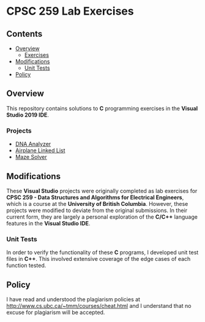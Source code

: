 # CPSC 259 Lab Exercises

## Contents

* [Overview](#Overview)
    * [Exercises](#Exercises)
* [Modifications](#Modifications)
    * [Unit Tests](#Unit-Tests)
* [Policy](#Policy)

## Overview

This repository contains solutions to **C** programming exercises in the **Visual Studio 2019 IDE**.

### Projects

* [DNA Analyzer](DNA_Analyzer)
* [Airplane Linked List](Airplane_Linked_List)
* [Maze Solver](#Maze-Solver)

## Modifications

These **Visual Studio** projects were originally completed as lab exercises for <b>CPSC 259 - Data Structures and Algorithms for Electrical Engineers</b>, which is a course at the <b>University of British Columbia</b>. However, these projects were modified to deviate from the original submissions. In their current form, they are largely a personal exploration of the **C/C++** language features in the **Visual Studio IDE**.

### Unit Tests

In order to verify the functionality of these **C** programs, I developed unit test files in **C++**. This involved extensive coverage of the edge cases of each function tested.

## Policy

I have read and understood the plagiarism policies at http://www.cs.ubc.ca/~tmm/courses/cheat.html and I understand that no excuse for plagiarism will be accepted.